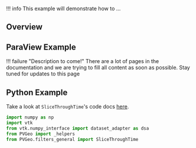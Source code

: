 !!! info
    This example will demonstrate how to ...

## Overview


## ParaView Example

!!! failure "Description to come!"
    There are a lot of pages in the documentation and we are trying to fill all content as soon as possible. Stay tuned for updates to this page


<!--- TODO --->

## Python Example

Take a look at `SliceThroughTime`'s code docs [here](http://docs.pvgeo.org/en/latest/suites/General-Filters.html#PVGeo.filters_general.SliceThroughTime).

```py
import numpy as np
import vtk
from vtk.numpy_interface import dataset_adapter as dsa
from PVGeo import _helpers
from PVGeo.filters_general import SliceThroughTime


```
